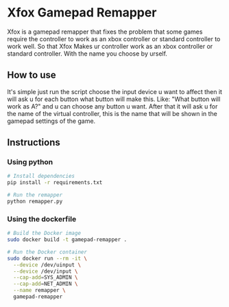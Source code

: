 # Xfox Gamepad Remapper

Xfox is a gamepad remapper that fixes the problem that some games require the controller to work as an xbox controller or standard controller to work well. So that Xfox Makes ur controller work as an xbox controller or standard controller. With the name you choose by urself.

## How to use
It's simple just run the script choose the input device u want to affect then it will ask u for each button what button will make this. Like: "What button will work as A?" and u can choose any button u want. After that it will ask u for the name of the virtual controller, this is the name that will be shown in the gamepad settings of the game.


## Instructions

### Using python

```bash
# Install dependencies
pip install -r requirements.txt

# Run the remapper
python remapper.py
```

### Using the dockerfile

```bash
# Build the Docker image
sudo docker build -t gamepad-remapper .

# Run the Docker container
sudo docker run --rm -it \
  --device /dev/uinput \
  --device /dev/input \
  --cap-add=SYS_ADMIN \
  --cap-add=NET_ADMIN \
  --name remapper \
  gamepad-remapper
```
